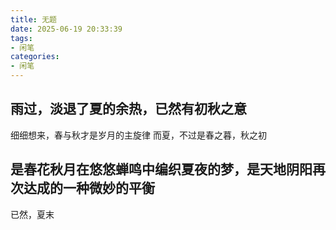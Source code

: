 ```yaml
---
title: 无题
date: 2025-06-19 20:33:39
tags: 
- 闲笔
categories: 
- 闲笔
---
```

## 雨过，淡退了夏的余热，已然有初秋之意
细细想来，春与秋才是岁月的主旋律
而夏，不过是春之暮，秋之初
## 是春花秋月在悠悠蝉鸣中编织夏夜的梦，是天地阴阳再次达成的一种微妙的平衡
已然，夏末
